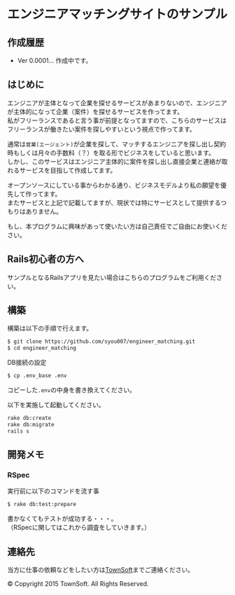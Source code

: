 # エンジニアマッチングサイトのサンプル

## 作成履歴
* Ver 0.0001... 作成中です。

## はじめに
エンジニアが主体となって企業を探せるサービスがあまりないので、エンジニアが主体的になって企業（案件）を探せるサービスを作ってます。  
私がフリーランスであると言う事が前提となってますので、こちらのサービスはフリーランスが働きたい案件を探しやすいという視点で作ってます。

通常は`営業(エージェント)`が企業を探して、マッチするエンジニアを探し出し契約時もしくは月々の手数料（？）を取る形でビジネスをしていると思います。  
しかし、このサービスはエンジニア主体的に案件を探し出し直接企業と連絡が取れるサービスを目指して作成してます。  

オープンソースにしている事からわかる通り、ビジネスモデルより私の願望を優先して作ってます。  
またサービスと上記で記載してますが、現状では特にサービスとして提供するつもりはありません。

もし、本プログラムに興味があって使いたい方は自己責任でご自由にお使いください。  

## Rails初心者の方へ
サンプルとなるRailsアプリを見たい場合はこちらのプログラムをご利用ください。

## 構築
構築は以下の手順で行えます。

```sh
$ git clone https://github.com/syou007/engineer_matching.git
$ cd engineer_matching
```

DB接続の設定

```sh
$ cp .env_base .env
```

コピーした`.env`の中身を書き換えてください。

以下を実施して起動してください。

```sh
rake db:create
rake db:migrate
rails s
```

## 開発メモ

### RSpec
実行前に以下のコマンドを流す事

```sh
$ rake db:test:prepare
```

書かなくてもテストが成功する・・・。  
（RSpecに関してはこれから調査をしていきます。）

## 連絡先
当方に仕事の依頼などをしたい方は[TownSoft](http://townsoft.jp)までご連絡ください。

© Copyright 2015 TownSoft. All Rights Reserved.